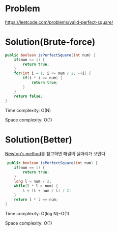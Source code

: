 # Problem

https://leetcode.com/problems/valid-perfect-square/

# Solution(Brute-force)
```java 
public boolean isPerfectSquare(int num) {
    if(num == 1) {
        return true;
    }
    for(int i = 1; i <= num / 2; ++i) {
        if(i * i == num) {
            return true;
        }
    }
    return false;
}
``` 
Time complexity: O(N)

Space complexity: O(1)

# Solution(Better)
[Newton's method](https://en.wikipedia.org/wiki/Newton%27s_method)를 참고하면 해결의 실마리가 보인다.
```java
 public boolean isPerfectSquare(int num) {
    if(num == 1) {
        return true;
    }
    long l = num / 2;
    while(l * l > num) {
        l = (l + num / l) / 2;
    }
    return l * l == num;
}
```
Time complexity: O(log N)~O(1)

Space complexity: O(1)
